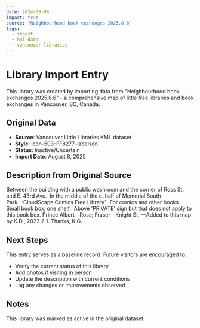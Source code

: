 ```yaml
---
date: 2024-08-08
import: true
source: "Neighbourhood book exchanges 2025.8.6"
tags:
  - import
  - kml-data
  - vancouver-libraries
---
```


# Library Import Entry

This library was created by importing data from "Neighbourhood book exchanges 2025.8.6" - a comprehensive map of little free libraries and book exchanges in Vancouver, BC, Canada.

## Original Data

- **Source**: Vancouver Little Libraries KML dataset
- **Style**: icon-503-FF8277-labelson
- **Status**: Inactive/Uncertain
- **Import Date**: August 8, 2025

## Description from Original Source

Between the building with a public washroom and the corner of Ross St. and E. 43rd Ave.  
In the middle of the e. half of Memorial South Park.  ‘CloudScape Comics Free Library’.  
For comics and other books.
Small book box, one shelf.  Above 'PRIVATE' sign but that does not apply to this book box.
Prince Albert—Ross; Fraser—Knight St.
—Added to this map by K.D., 2022 2 1. 
Thanks, K.G.



## Next Steps

This entry serves as a baseline record. Future visitors are encouraged to:
- Verify the current status of this library
- Add photos if visiting in person
- Update the description with current conditions
- Log any changes or improvements observed

## Notes

This library was marked as active in the original dataset.
